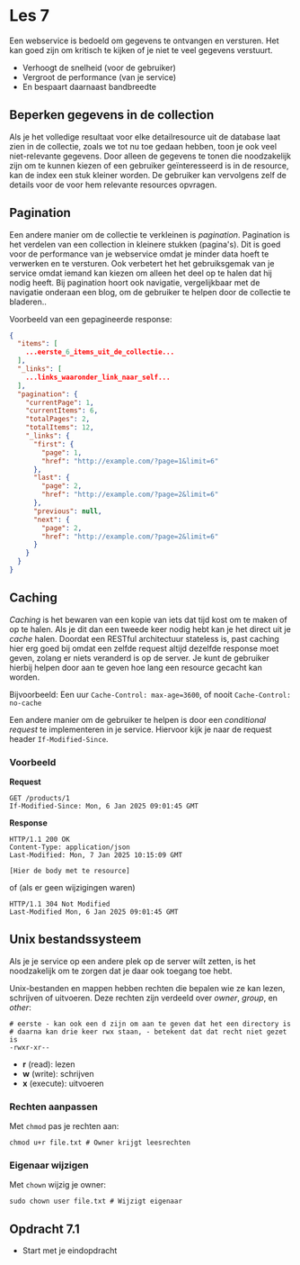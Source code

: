 # Les 7

Een webservice is bedoeld om gegevens te ontvangen en versturen. Het kan goed zijn om kritisch te kijken of je niet
te veel gegevens verstuurt.

* Verhoogt de snelheid (voor de gebruiker)
* Vergroot de performance (van je service)
* En bespaart daarnaast bandbreedte

## Beperken gegevens in de collection

Als je het volledige resultaat voor elke detailresource uit de database laat zien in de collectie, zoals we tot nu toe
gedaan hebben, toon je ook veel niet-relevante gegevens. Door alleen de gegevens te tonen die noodzakelijk zijn om te
kunnen kiezen of een gebruiker geïnteresseerd is in de resource, kan de index een stuk kleiner worden. De gebruiker kan
vervolgens zelf de details voor de voor hem relevante resources opvragen.

## Pagination

Een andere manier om de collectie te verkleinen is *pagination*.
Pagination is het verdelen van een collection in kleinere stukken (pagina's). Dit is goed voor de performance van je
webservice omdat je minder data hoeft te verwerken en te versturen. Ook
verbetert het het gebruiksgemak van je service omdat iemand kan kiezen om alleen het deel op te halen dat hij nodig
heeft. Bij pagination hoort ook navigatie, vergelijkbaar met de navigatie onderaan een blog, om de gebruiker te helpen
door de collectie te bladeren..

Voorbeeld van een gepagineerde response:

```json
{
  "items": [
    ...eerste_6_items_uit_de_collectie...
  ],
  "_links": [
    ...links_waaronder_link_naar_self...
  ],
  "pagination": {
    "currentPage": 1,
    "currentItems": 6,
    "totalPages": 2,
    "totalItems": 12,
    "_links": {
      "first": {
        "page": 1,
        "href": "http://example.com/?page=1&limit=6"
      },
      "last": {
        "page": 2,
        "href": "http://example.com/?page=2&limit=6"
      },
      "previous": null,
      "next": {
        "page": 2,
        "href": "http://example.com/?page=2&limit=6"
      }
    }
  }
}
```

## Caching

*Caching* is het bewaren van een kopie van iets dat tijd kost om te maken of op te halen. Als je dit dan een tweede keer
nodig hebt kan je het direct uit je *cache* halen.
Doordat een RESTful architectuur stateless is, past caching hier erg goed bij omdat een zelfde request altijd dezelfde
response moet geven, zolang er niets veranderd is op de server.
Je kunt de gebruiker hierbij helpen door aan te geven hoe lang een resource gecacht kan worden.

Bijvoorbeeld: Een uur ```Cache-Control: max-age=3600```, of nooit ```Cache-Control: no-cache```

Een andere manier om de gebruiker te helpen is door een *conditional request* te implementeren in je service.
Hiervoor kijk je naar de request header `If-Modified-Since`.

### Voorbeeld

**Request**

```
GET /products/1
If-Modified-Since: Mon, 6 Jan 2025 09:01:45 GMT
```

**Response**

```
HTTP/1.1 200 OK
Content-Type: application/json
Last-Modified: Mon, 7 Jan 2025 10:15:09 GMT

[Hier de body met te resource]
```

of (als er geen wijzigingen waren)

```
HTTP/1.1 304 Not Modified
Last-Modified Mon, 6 Jan 2025 09:01:45 GMT
```

<!--
Etag, Age en Expires worden ook gebruikt, maar zijn niet verplicht https://developer.mozilla.org/en-US/docs/Web/HTTP/Conditional_requests
Alleen Last-Modified is de meest basic manier, maar vind ik ook de meest inituitieve manier en het beste bij REST passen, omdat hier de client zelf niet hoeft te rekenen of hashes te bewaren, enkel de datum wanneer het request gedaan is
-->

## Unix bestandssysteem

Als je je service op een andere plek op de server wilt zetten, is het noodzakelijk om te zorgen dat je daar ook toegang
toe hebt.

Unix-bestanden en mappen hebben rechten die bepalen wie ze kan lezen, schrijven of uitvoeren. Deze rechten zijn verdeeld
over *owner*, *group*, en *other*:

```
# eerste - kan ook een d zijn om aan te geven dat het een directory is
# daarna kan drie keer rwx staan, - betekent dat dat recht niet gezet is
-rwxr-xr--
```

* **r** (read): lezen
* **w** (write): schrijven
* **x** (execute): uitvoeren

### Rechten aanpassen

Met `chmod` pas je rechten aan:

```
chmod u+r file.txt # Owner krijgt leesrechten
```

### Eigenaar wijzigen

Met `chown` wijzig je owner:

```
sudo chown user file.txt # Wijzigt eigenaar
```

## Opdracht 7.1

* Start met je eindopdracht

<!--
* versiebeheer in URI toevoegen?

rechten in unix
-->
